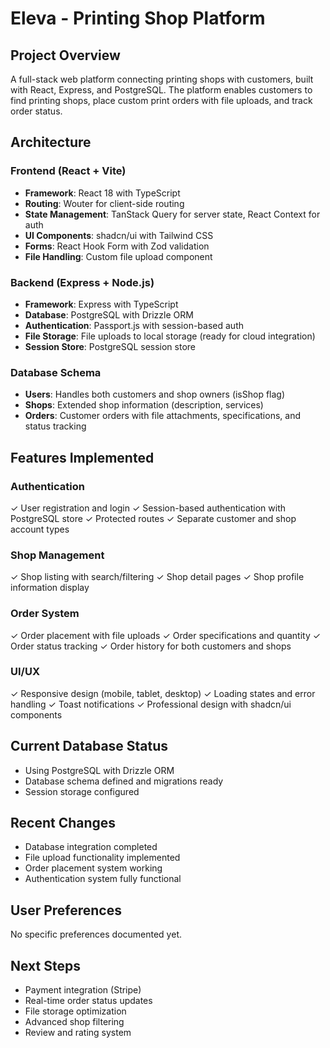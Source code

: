 # Eleva - Printing Shop Platform

## Project Overview
A full-stack web platform connecting printing shops with customers, built with React, Express, and PostgreSQL. The platform enables customers to find printing shops, place custom print orders with file uploads, and track order status.

## Architecture

### Frontend (React + Vite)
- **Framework**: React 18 with TypeScript
- **Routing**: Wouter for client-side routing
- **State Management**: TanStack Query for server state, React Context for auth
- **UI Components**: shadcn/ui with Tailwind CSS
- **Forms**: React Hook Form with Zod validation
- **File Handling**: Custom file upload component

### Backend (Express + Node.js)
- **Framework**: Express with TypeScript
- **Database**: PostgreSQL with Drizzle ORM
- **Authentication**: Passport.js with session-based auth
- **File Storage**: File uploads to local storage (ready for cloud integration)
- **Session Store**: PostgreSQL session store

### Database Schema
- **Users**: Handles both customers and shop owners (isShop flag)
- **Shops**: Extended shop information (description, services)
- **Orders**: Customer orders with file attachments, specifications, and status tracking

## Features Implemented

### Authentication
✓ User registration and login
✓ Session-based authentication with PostgreSQL store
✓ Protected routes
✓ Separate customer and shop account types

### Shop Management
✓ Shop listing with search/filtering
✓ Shop detail pages
✓ Shop profile information display

### Order System
✓ Order placement with file uploads
✓ Order specifications and quantity
✓ Order status tracking
✓ Order history for both customers and shops

### UI/UX
✓ Responsive design (mobile, tablet, desktop)
✓ Loading states and error handling
✓ Toast notifications
✓ Professional design with shadcn/ui components

## Current Database Status
- Using PostgreSQL with Drizzle ORM
- Database schema defined and migrations ready
- Session storage configured

## Recent Changes
- Database integration completed
- File upload functionality implemented
- Order placement system working
- Authentication system fully functional

## User Preferences
No specific preferences documented yet.

## Next Steps
- Payment integration (Stripe)
- Real-time order status updates
- File storage optimization
- Advanced shop filtering
- Review and rating system
